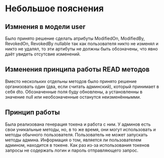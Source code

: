 # Небольшое пояснения

## Измнения в модели user
Было принято решение сделать атрибуты ModifiedOn, ModifiedBy, RevokedOn, RevokedBy nullable так как пользователя никто не изменял и никто не удалял, то эти артибуты не должны быть обозначены, что явно даёт увидеть отсутсвие изменений.

## Изменения принципа работы READ методов
Вместо нескольких отдельны методов было принято решение организовать один (два, если считать админский), который принимает в себя dto. Обозначенные поля буду обновлены, а установленны в значение null или необозначенные останутся неизменённымми.

## Принцип работы
Была реализована генерация токена и работа с ним. У админов есть свои уникальные методы, но, в то же время, они могут использовать и методы обычного пользователя. Пользователь не может запускать методы админа. Информация о том, является ли пользователем админом, находится в токене. Как раз из-за использования токенов запросы не содержать логин и пароль отправляющего запрос.
